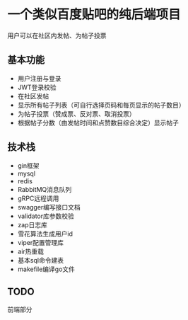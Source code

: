 # 一个类似百度贴吧的纯后端项目
用户可以在社区内发帖、为帖子投票
## 基本功能
- 用户注册与登录
- JWT登录校验
- 在社区发帖
- 显示所有帖子列表（可自行选择页码和每页显示的帖子数目）
- 为帖子投票（赞成票、反对票、取消投票）
- 根据帖子分数（由发帖时间和点赞数目综合决定）显示帖子
## 技术栈
- gin框架
- mysql
- redis
- RabbitMQ消息队列
- gRPC远程调用
- swagger编写接口文档
- validator库参数校验
- zap日志库
- 雪花算法生成用户id
- viper配置管理库
- air热重载
- 基本sql命令建表
- makefile编译go文件
## TODO
前端部分
